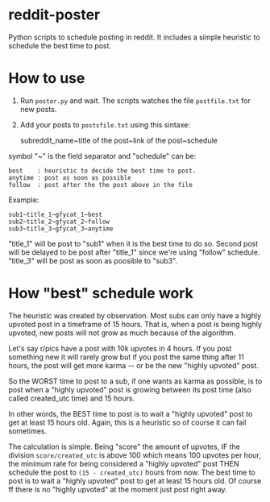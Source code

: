# reddit-poster
Python scripts to schedule posting in reddit. It includes a simple heuristic to schedule the best time to post.

# How to use

1) Run `poster.py` and wait. The scripts watches the file `postfile.txt` for new posts.
2) Add your posts to `postsfile.txt` using this sintaxe:

    subreddit_name~title of the post~link of the post~schedule

symbol "\~" is the field separator and "schedule" can be:

    best    : heuristic to decide the best time to post.
    anytime : post as soon as possible
    follow  : post after the the post above in the file

Example:

    sub1~title_1~gfycat_1~best
    sub2~title_2~gfycat_2~follow
    sub3~title_3~gfycat_3~anytime

"title\_1" will be post to "sub1" when it is the best time to do so. Second
post will be delayed to be post after "title\_1" since we're using "follow"
schedule. "title\_3" will be post as soon as poosible to "sub3".

# How "best" schedule work

The heuristic was created by observation. Most subs can only have a highly
upvoted post in a timeframe of 15 hours. That is, when a post is being
highly upvoted, new posts will not grow as much because of the algorithm.

Let's say r/pics have a post with 10k upvotes in 4 hours. If you post something
new it will rarely grow but if you post the same thing after 11 hours, the
post will get more karma -- or be the new "highly upvoted" post.

So the WORST time to post to a sub, if one wants as karma as possible, is
to post when a "highly upvoted" post is growing between its post time (also called created\_utc time)
and 15 hours.

In other words, the BEST time to post is to wait a "highly upvoted" post to get at least 15
hours old. Again, this is a heuristic so of course it can fail sometimes.

The calculation is simple. Being "score" the amount of upvotes, IF the division `score/created_utc`
is above 100 which means 100 upvotes per hour, the minimum rate for being considered a
"highly upvoted" post THEN schedule the post to `(15 - created_utc)` hours from now. The best
time to post is to wait a "highly upvoted" post to get at least 15 hours old. Of course ff there
is no "highly upvoted" at the moment just post right away.
